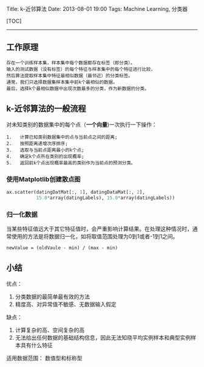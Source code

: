 Title: k-近邻算法
Date: 2013-08-01 19:00
Tags: Machine Learning, 分类器

[TOC]

* * *

## 工作原理

    存在一个训练样本集，样本集中每个数据都存在标签（即分类）。
    输入的测试数据（没有标签）的每个特征与样本集中的每个特征进行比较，
    然后算法提取样本集中特征最相似数据（最邻近）的分类标签。
	通常，我们只选择数据集样本集中前k个最相似的数据。
	最后，选择k个最相似数据中出现次数最多的分类，作为新数据的分类。


## k-近邻算法的一般流程

对未知类别的数据集中的每个点（**一个向量**)一次执行一下操作：

	1.   计算已知类别数据集中的点与当前点之间的距离;
	2.   按照距离递增次序排序;
	3.   选取与当前点距离最小的k个点;
	4.   确定k个点所在类别的出现概率;
	5.   返回前k个点出现概率最高的类别作为当前点的预测分类。

### 使用Matplotlib创建散点图

```Python
ax.scatter(datingDatMat[:, 1], datingDataMat[:, 2], 
		   15.0*array(datingLabels), 15.0*array(datingLabels))
```

### 归一化数据

当某些特征值远大于其它特征值时，会严重影响计算结果。在处理这种情况时，通常使用的方法是将数据归一化，如将取值范围处理为0到1或者-1到1之间。

	newValue = (oldVaule - min) / (max - min)


## 小结

优点： 
 
 1. 分类数据的最简单最有效的方法
 2. 精度高、对异常值不敏感、无数据输入假定

缺点：

 1. 计算复杂的高、空间复杂的高
 2. 无法给出任何数据的基础结构信息，因此无法知晓平均实例样本和典型实例样本具有什么特征

适用数据范围： 数值型和标称型 
